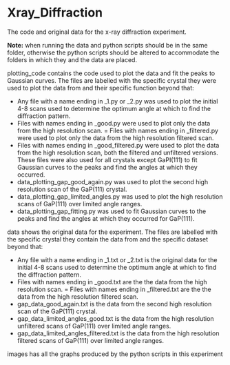 # Xray_Diffraction
The code and original data for the x-ray diffraction experiment.

**Note:** when running the data and python scripts should be in the same folder, otherwise the python scripts should be altered to accommodate the folders in which they and the data are placed.

plotting_code contains the code used to plot the data and fit the peaks to Gaussian curves. The files are labelled with the specific crystal they were used to plot the data from and their specific function beyond that:
- Any file with a name ending in _1.py or _2.py was used to plot the initial 4-8 scans used to determine the optimum angle at which to find the diffraction pattern.
- Files with names ending in _good.py were used to plot only the data from the high resolution scan.
= Files with names ending in _filtered.py were used to plot only the data from the high resolution filtered scan.
- Files with names ending in _good_filtered.py were used to plot the data from the high resolution scan, both the filtered and unfiltered versions. These files were also used for all crystals except GaPI(111) to fit Gaussian curves to the peaks and find the angles at which they occurred.
- data_plotting_gap_good_again.py was used to plot the second high resolution scan of the GaP(111) crystal.
- data_plotting_gap_limited_angles.py was used to plot the high resolution scans of GaP(111) over limited angle ranges.
- data_plotting_gap_fitting.py was used to fit Gaussian curves to the peaks and find the angles at which they occurred for GaP(111).

data shows the original data for the experiment. The files are labelled with the specific crystal they contain the data from and the specific dataset beyond that:
- Any file with a name ending in _1.txt or _2.txt is the original data for the initial 4-8 scans used to determine the optimum angle at which to find the diffraction pattern.
- Files with names ending in _good.txt are the the data from the high resolution scan.
= Files with names ending in _filtered.txt are the the data from the high resolution filtered scan.
- gap_data_good_again.txt is the data from the second high resolution scan of the GaP(111) crystal.
- gap_data_limited_angles_good.txt is the data from the high resolution unfiltered scans of GaP(111) over limited angle ranges.
- gap_data_limited_angles_filtered.txt is the data from the high resolution filtered scans of GaP(111) over limited angle ranges.

images has all the graphs produced by the python scripts in this experiment
